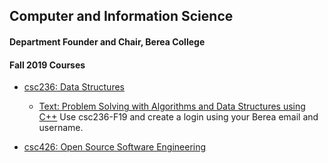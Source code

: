 ## Computer and Information Science

#### Department Founder and Chair, Berea College

#### Fall 2019 Courses

- [csc236: Data Structures](/csc236/index.md)
  - [Text: Problem Solving with Algorithms and Data Structures using C++](https://runestone.academy/runestone/books/published/cppds/index.html) 
Use csc236-F19 and create a login using your Berea email and username.


- [csc426: Open Source Software Engineering](/csc426/index.md)

